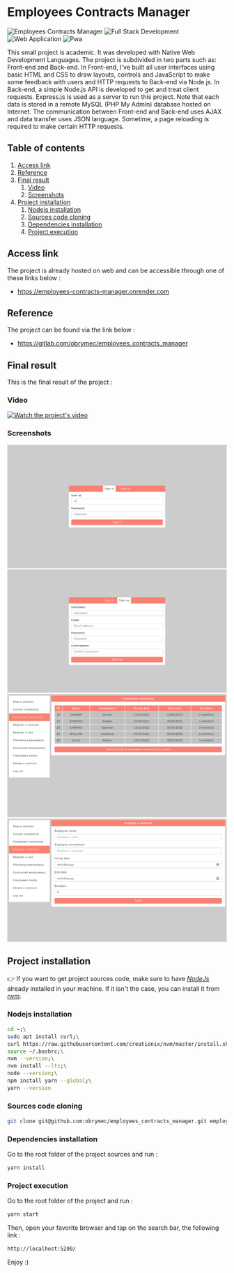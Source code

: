 # Employees Contracts Manager
![Employees Contracts Manager](https://img.shields.io/badge/employees%20contracts%20manager-1997B5.svg?style=for-the-badge)
![Full Stack Development](https://img.shields.io/badge/full%20stack%20development-FF5722.svg?style=for-the-badge)
![Web Application](https://img.shields.io/badge/web%20application-233B4D?style=for-the-badge)
![Pwa](https://img.shields.io/badge/pwa-7D4698.svg?style=for-the-badge)

This small project is academic. It was developed with Native Web Development
Languages. The project is subdivided in two parts such as: Front-end and
Back-end. In Front-end, I've built all user interfaces using basic HTML and
CSS to draw layouts, controls and JavaScript to make some feedback with users
and HTTP requests to Back-end via Node.js. In Back-end, a simple Node.js API
is developed to get and treat client requests. Express.js is used as a server
to run this project. Note that each data is stored in a remote MySQL
(PHP My Admin) database hosted on Internet. The communication between
Front-end and Back-end uses AJAX and data transfer uses JSON language.
Sometime, a page reloading is required to make certain HTTP requests.

## Table of contents
1. [Access link](#link)
2. [Reference](#ref)
3. [Final result](#result)
    1. [Video](#video)
    2. [Screenshots](#images)
4. [Project installation](#install)
    1. [Nodejs installation](#node-install)
    2. [Sources code cloning](#cloning)
    3. [Dependencies installation](#dev-install)
    4. [Project execution](#running)

## Access link <a id = "link"></a>
The project is already hosted on web and can be
accessible through one of these links below :
- https://employees-contracts-manager.onrender.com

## Reference <a id = "ref"></a>
The project can be found via the link below :
- https://gitlab.com/obrymec/employees_contracts_manager

## Final result <a id = "result"></a>
This is the final result of the project :
### Video <a id = "video"></a>
[![Watch the project's video](https://img.youtube.com/vi/MCtNSq67pv8/maxresdefault.jpg)](https://youtu.be/MCtNSq67pv8)

### Screenshots <a id = "images"></a>
![First render](./front_end/assets/render/render_1.png)
![Second render](./front_end/assets/render/render_2.png)
![Third render](./front_end/assets/render/render_3.png)
![Fourth render](./front_end/assets/render/render_4.png)

## Project installation <a id = "install"></a>
👉 If you want to get project sources code, make sure
to have <i><a href = "https://nodejs.org/en/download">
NodeJs</a></i> already installed in your machine. If
it isn't the case, you can install it from <i>
<a href = "https://github.com/nvm-sh/nvm">nvm</i></a>.

### Nodejs installation <a id = "node-install"></a>
```sh
cd ~;\
sudo apt install curl;\
curl https://raw.githubusercontent.com/creationix/nvm/master/install.sh | bash;\
source ~/.bashrc;\
nvm --version;\
nvm install --lts;\
node --version;\
npm install yarn --global;\
yarn --version
```

### Sources code cloning <a id = "cloning"></a>
```sh
git clone git@github.com:obrymec/employees_contracts_manager.git employees_contracts_manager/
```

### Dependencies installation <a id = "dev-install"></a>
Go to the root folder of the project sources
and run :
```sh
yarn install
```

### Project execution <a id = "running"></a>
Go to the root folder of the project and
run :
```sh
yarn start
```

Then, open your favorite browser and tap
on the search bar, the following link :
```sh
http://localhost:5200/
```

Enjoy :)
